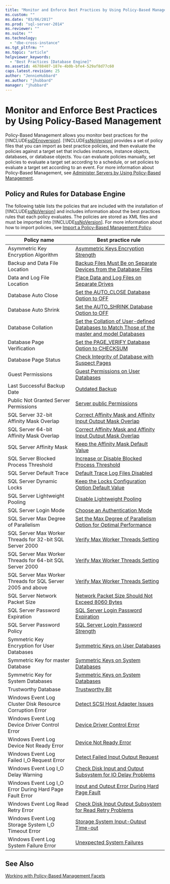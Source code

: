 ```yaml
---
title: "Monitor and Enforce Best Practices by Using Policy-Based Management | Microsoft Docs"
ms.custom: ""
ms.date: "03/06/2017"
ms.prod: "sql-server-2014"
ms.reviewer: ""
ms.suite: ""
ms.technology: 
  - "dbe-cross-instance"
ms.tgt_pltfrm: ""
ms.topic: "article"
helpviewer_keywords: 
  - "Best Practices [Database Engine]"
ms.assetid: 46788407-187e-4b0b-bfe4-529af8d77c60
caps.latest.revision: 25
author: "JennieHubbard"
ms.author: "jhubbard"
manager: "jhubbard"
---
```

# Monitor and Enforce Best Practices by Using Policy-Based Management
  Policy-Based Management allows you monitor best practices for the [!INCLUDE[ssDEnoversion](../includes/ssdenoversion-md.md)]. [!INCLUDE[ssNoVersion](../includes/ssnoversion-md.md)] provides a set of policy files that you can import as best practice policies, and then evaluate the policies against a target set that includes instances, instance objects, databases, or database objects. You can evaluate policies manually, set policies to evaluate a target set according to a schedule, or set policies to evaluate a target set according to an event. For more information about Policy-Based Management, see [Administer Servers by Using Policy-Based Management](../../2014/database-engine/administer-servers-by-using-policy-based-management.md).  
  
## Policy and Rules for Database Engine  
 The following table lists the policies that are included with the installation of [!INCLUDE[ssNoVersion](../includes/ssnoversion-md.md)] and includes information about the best practices rules that each policy evaluates. The policies are stored as XML files and must be imported into [!INCLUDE[ssNoVersion](../includes/ssnoversion-md.md)]. For more information about how to import policies, see [Import a Policy-Based Management Policy](../../2014/database-engine/import-a-policy-based-management-policy.md).  
  
|Policy name|Best practice rule|  
|-----------------|------------------------|  
|Asymmetric Key Encryption Algorithm|[Asymmetric Keys Encryption Strength](../../2014/database-engine/asymmetric-keys-encryption-strength.md)|  
|Backup and Data File Location|[Backup Files Must Be on Separate Devices from the Database Files](../../2014/database-engine/backup-files-must-be-on-separate-devices-from-the-database-files.md)|  
|Data and Log File Location|[Place Data and Log Files on Separate Drives](../../2014/database-engine/place-data-and-log-files-on-separate-drives.md)|  
|Database Auto Close|[Set the AUTO_CLOSE Database Option to OFF](../../2014/database-engine/set-the-auto-close-database-option-to-off.md)|  
|Database Auto Shrink|[Set the AUTO_SHRINK Database Option to OFF](../../2014/database-engine/set-the-auto-shrink-database-option-to-off.md)|  
|Database Collation|[Set the Collation of User-defined Databases to Match Those of the master and model Databases](../../2014/database-engine/set-collation-user-defined-databases-match-master-model-databases.md)|  
|Database Page Verification|[Set the PAGE_VERIFY Database Option to CHECKSUM](../../2014/database-engine/set-the-page-verify-database-option-to-checksum.md)|  
|Database Page Status|[Check Integrity of Database with Suspect Pages](../../2014/database-engine/check-integrity-of-database-with-suspect-pages.md)|  
|Guest Permissions|[Guest Permissions on User Databases](../../2014/database-engine/guest-permissions-on-user-databases.md)|  
|Last Successful Backup Date|[Outdated Backup](../../2014/database-engine/outdated-backup.md)|  
|Public Not Granted Server Permissions|[Server public Permissions](../../2014/database-engine/server-public-permissions.md)|  
|SQL Server 32-bit Affinity Mask Overlap|[Correct Affinity Mask and Affinity Input Output Mask Overlap](../../2014/database-engine/correct-affinity-mask-and-affinity-input-output-mask-overlap.md)|  
|SQL Server 64-bit Affinity Mask Overlap|[Correct Affinity Mask and Affinity Input Output Mask Overlap](../../2014/database-engine/correct-affinity-mask-and-affinity-input-output-mask-overlap.md)|  
|SQL Server Affinity Mask|[Keep the Affinity Mask Default Value](../../2014/database-engine/keep-the-affinity-mask-default-value.md)|  
|SQL Server Blocked Process Threshold|[Increase or Disable Blocked Process Threshold](../../2014/database-engine/increase-or-disable-blocked-process-threshold.md)|  
|SQL Server Default Trace|[Default Trace Log Files Disabled](../../2014/database-engine/default-trace-log-files-disabled.md)|  
|SQL Server Dynamic Locks|[Keep the Locks Configuration Option Default Value](../../2014/database-engine/keep-the-locks-configuration-option-default-value.md)|  
|SQL Server Lightweight Pooling|[Disable Lightweight Pooling](../../2014/database-engine/disable-lightweight-pooling.md)|  
|SQL Server Login Mode|[Choose an Authentication Mode](../../2014/database-engine/choose-an-authentication-mode.md)|  
|SQL Server Max Degree of Parallelism|[Set the Max Degree of Parallelism Option for Optimal Performance](../../2014/database-engine/set-the-max-degree-of-parallelism-option-for-optimal-performance.md)|  
|SQL Server Max Worker Threads for 32-bit SQL Server 2000|[Verify Max Worker Threads Setting](../../2014/database-engine/verify-max-worker-threads-setting.md)|  
|SQL Server Max Worker Threads for 64-bit SQL Server 2000|[Verify Max Worker Threads Setting](../../2014/database-engine/verify-max-worker-threads-setting.md)|  
|SQL Server Max Worker Threads for SQL Server 2005 and above|[Verify Max Worker Threads Setting](../../2014/database-engine/verify-max-worker-threads-setting.md)|  
|SQL Server Network Packet Size|[Network Packet Size Should Not Exceed 8060 Bytes](../../2014/database-engine/network-packet-size-should-not-exceed-8060-bytes.md)|  
|SQL Server Password Expiration|[SQL Server Login Password Expiration](../../2014/database-engine/sql-server-login-password-expiration.md)|  
|SQL Server Password Policy|[SQL Server Login Password Strength](../../2014/database-engine/sql-server-login-password-strength.md)|  
|Symmetric Key Encryption for User Databases|[Symmetric Keys on User Databases](../../2014/database-engine/symmetric-keys-on-user-databases.md)|  
|Symmetric Key for master Database|[Symmetric Keys on System Databases](../relational-databases/databases/system-databases.md)|  
|Symmetric Key for System Databases|[Symmetric Keys on System Databases](../relational-databases/databases/system-databases.md)|  
|Trustworthy Database|[Trustworthy Bit](../../2014/database-engine/trustworthy-bit.md)|  
|Windows Event Log Cluster Disk Resource Corruption Error|[Detect SCSI Host Adapter Issues](../../2014/database-engine/detect-scsi-host-adapter-issues.md)|  
|Windows Event Log Device Driver Control Error|[Device Driver Control Error](../../2014/database-engine/device-driver-control-error.md)|  
|Windows Event Log Device Not Ready Error|[Device Not Ready Error](../../2014/database-engine/device-not-ready-error.md)|  
|Windows Event Log Failed I_O Request Error|[Detect Failed Input Output Request](../../2014/database-engine/detect-failed-input-output-request.md)|  
|Windows Event Log I_O Delay Warning|[Check Disk Input and Output Subsystem for IO Delay Problems](../../2014/database-engine/check-disk-input-and-output-subsystem-for-io-delay-problems.md)|  
|Windows Event Log I_O Error During Hard Page Fault Error|[Input and Output Error During Hard Page Fault](../../2014/database-engine/input-and-output-error-during-hard-page-fault.md)|  
|Windows Event Log Read Retry Error|[Check Disk Input Output Subsystem for Read Retry Problems](../../2014/database-engine/check-disk-input-output-subsystem-for-read-retry-problems.md)|  
|Windows Event Log Storage System I_O Timeout Error|[Storage System Input-Output Time-out](../../2014/database-engine/storage-system-input-output-time-out.md)|  
|Windows Event Log System Failure Error|[Unexpected System Failures](../../2014/database-engine/unexpected-system-failures.md)|  
  
## See Also  
 [Working with Policy-Based Management Facets](../../2014/database-engine/working-with-policy-based-management-facets.md)  
  
  